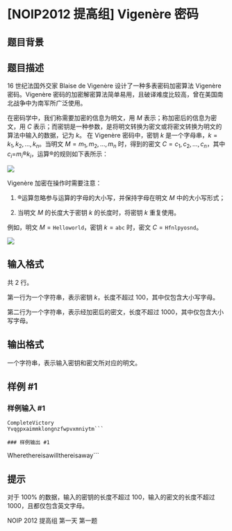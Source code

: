 # [NOIP2012 提高组] Vigenère 密码

## 题目背景



## 题目描述

16 世纪法国外交家 Blaise de Vigenère 设计了一种多表密码加密算法 Vigenère 密码。Vigenère 密码的加密解密算法简单易用，且破译难度比较高，曾在美国南北战争中为南军所广泛使用。

 
在密码学中，我们称需要加密的信息为明文，用 $M$ 表示；称加密后的信息为密文，用 $C$ 表示；而密钥是一种参数，是将明文转换为密文或将密文转换为明文的算法中输入的数据，记为 $k$。 在 Vigenère 密码中，密钥 $k$ 是一个字母串，$k=k_1,k_2,…,k_n$。当明文 $M=m_1,m_2,…,m_n$ 时，得到的密文 $C=c_1,c_2,…,c_n$，其中 $c_i$=$m_i$®$k_i$，运算®的规则如下表所示：

 ![](https://cdn.luogu.com.cn/upload/pic/30.png) 

Vigenère 加密在操作时需要注意：

1. ®运算忽略参与运算的字母的大小写，并保持字母在明文 $M$ 中的大小写形式；

2. 当明文 $M$ 的长度大于密钥 $k$ 的长度时，将密钥 $k$ 重复使用。

例如，明文 $M=\texttt{Helloworld}$，密钥 $k=\texttt{abc}$ 时，密文 $C=\texttt{Hfnlpyosnd}$。

![](https://cdn.luogu.com.cn/upload/pic/31.png) 

## 输入格式

共 2 行。

第一行为一个字符串，表示密钥 $k$，长度不超过 $100$，其中仅包含大小写字母。  

第二行为一个字符串，表示经加密后的密文，长度不超过 $1000$，其中仅包含大小写字母。

## 输出格式

一个字符串，表示输入密钥和密文所对应的明文。


## 样例 #1

### 样例输入 #1
```
CompleteVictory
Yvqgpxaimmklongnzfwpvxmniytm```

### 样例输出 #1

```
Wherethereisawillthereisaway```

## 提示

对于 $100\%$ 的数据，输入的密钥的长度不超过 $100$，输入的密文的长度不超过 $1000$，且都仅包含英文字母。

NOIP 2012 提高组 第一天 第一题
